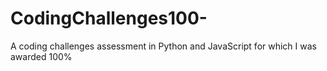 # CodingChallenges100-
A coding challenges assessment in Python and JavaScript for which I was awarded 100%
